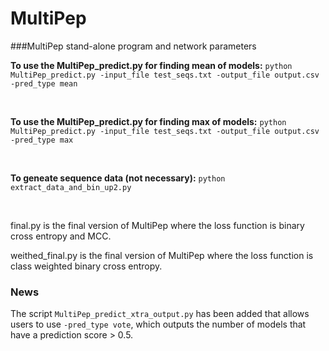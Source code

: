 # MultiPep
###MultiPep stand-alone program and network parameters


<b>To use the MultiPep_predict.py for finding mean of models:</b>
`python MultiPep_predict.py -input_file test_seqs.txt -output_file output.csv -pred_type mean`

<br>

<b>To use the MultiPep_predict.py for finding max of models:</b>
`python MultiPep_predict.py -input_file test_seqs.txt -output_file output.csv -pred_type max`

<br>

<b>To geneate sequence data (not necessary):</b>
`python extract_data_and_bin_up2.py`

<br>

<p>final.py is the final version of MultiPep where the loss function is binary cross entropy and MCC.</p>
<p>weithed_final.py is the final version of MultiPep where the loss function is class weighted binary cross entropy.</p>

### News
The script `MultiPep_predict_xtra_output.py` has been added that allows users to use `-pred_type vote`, which outputs the number of models that have a prediction score > 0.5.

